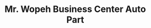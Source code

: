 ---
title: "Mr. Wopeh Business Center Auto Part"
url: /ganta/mr-wopeh-business-center-auto-part/
shop: car parts
---